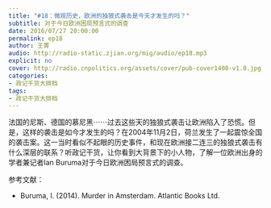 ```yaml
---
title: "#18：微观历史，欧洲的独狼式袭击是今天才发生的吗？"
subtitle: 对于今日欧洲困局预言式的调查
date: 2016/07/27 20:00:00
permalink: ep18
author: 王菁
audio: http://radio-static.zjian.org/mig/audio/ep18.mp3
explicit: no
cover: http://radio.cnpolitics.org/assets/cover/pub-cover1400-v1.0.jpg
categories:
- 政记干货大排档
tags:
- 政记干货大排档
---
```


法国的尼斯、德国的慕尼黑⋯⋯过去这些天的独狼式袭击让欧洲陷入了恐慌。但是，这样的袭击是如今才发生的吗？在2004年11月2日，荷兰发生了一起震惊全国的袭击案。这一当时看似不起眼的历史事件，和现在欧洲接二连三的独狼式袭击有什么深层的联系？听政记干货，让你看到大背景下的小人物，了解一位欧洲出身的学者兼记者Ian Buruma对于今日欧洲困局预言式的调查。

参考文献：

- Buruma, I. (2014). Murder in Amsterdam. Atlantic Books Ltd.
